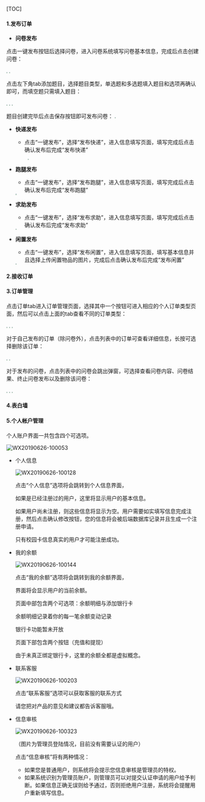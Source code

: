[TOC]

#### 1.发布订单

- **问卷发布**

点击一键发布按钮后选择问卷，进入问卷系统填写问卷基本信息，完成后点击创建问卷：

<img src="..\imgsrc\ljz_img\2.jpg"  style="zoom:20%">   <img src="..\imgsrc\ljz_img\3.jpg"  style="zoom:20%">

点击左下角tab添加题目，选择题目类型，单选题和多选题填入题目和选项再确认即可，而填空题只需填入题目：

<img src="..\imgsrc\ljz_img\4.jpg"  style="zoom:20%">   <img src="..\imgsrc\ljz_img\5.jpg"  style="zoom:20%">   <img src="..\imgsrc\ljz_img\6.jpg"  style="zoom:20%">

题目创建完毕后点击保存按钮即可发布问卷：
<img src="..\imgsrc\ljz_img\7.jpg"  style="zoom:20%">



- **快递发布**

  - 点击“一键发布”，选择“发布快递”，进入信息填写页面，填写完成后点击确认发布后完成“发布快递”

    <img src="..\imgsrc\cxp_img\yijianfabu.png"  width='40px' height='40px' align='left' style="zoom:20%"><img src="..\imgsrc\cxp_img\kuaiditianxie.png"  style="zoom:20%">

    

- **跑腿发布**

  - 点击“一键发布”，选择“发布跑腿”，进入信息填写页面，填写完成后点击确认发布后完成“发布跑腿”

  <img src="..\imgsrc\cxp_img\paotuitianxie.png"  style="zoom:20%">

- **求助发布**

  - 点击“一键发布”，选择“发布求助”，进入信息填写页面，填写完成后点击确认发布后完成“发布求助”

  <img src="..\imgsrc\cxp_img\qiuzhutianxie.png"  style="zoom:20%">

- **闲置发布**

  - 点击“一键发布”，选择“发布闲置”，进入信息填写页面，填写基本信息并且选择上传闲置物品的图片，完成后点击确认发布后完成“发布闲置”

  <img src="..\imgsrc\cxp_img\xianzhitianxie.png"  style="zoom:20%">

#### 2.接收订单



#### 3.订单管理

点击订单tab进入订单管理页面，选择其中一个按钮可进入相应的个人订单类型页面，然后可以点击上面的tab查看不同的订单类型：

<img src="..\imgsrc\ljz_img\8.jpg"  style="zoom:20%">   <img src="..\imgsrc\ljz_img\9.jpg"  style="zoom:20%">   <img src="..\imgsrc\ljz_img\10.jpg"  style="zoom:20%">

对于自己发布的订单（除问卷外），点击列表中的订单可查看详细信息，长按可选择删除该订单：

<img src="..\imgsrc\ljz_img\12.jpg"  style="zoom:20%">   <img src="..\imgsrc\ljz_img\11.jpg"  style="zoom:20%">

对于发布的问卷，点击列表中的问卷会跳出弹窗，可选择查看问卷内容、问卷结果、终止问卷发布以及删除该问卷：

<img src="..\imgsrc\ljz_img\13.jpg"  style="zoom:20%">   <img src="..\imgsrc\ljz_img\14.jpg"  style="zoom:20%">   <img src="..\imgsrc\ljz_img\15.jpg"  style="zoom:20%">

#### 4.表白墙



#### 5.个人帐户管理

个人账户界面一共包含四个可选项。

![WX20190626-100053](chg_img/WX20190626-100053.png)

- 个人信息

  ![WX20190626-100128](chg_img/WX20190626-100128.png)

  点击“个人信息”选项将会跳转到个人信息界面，

  如果是已经注册过的用户，这里将显示用户的基本信息。

  如果用户尚未注册，则这些信息将显示为空。用户需要如实填写信息完成注册，然后点击确认修改按钮，您的信息将会被后端数据库记录并且生成一个注册申请。

  只有校园卡信息真实的用户才可能注册成功。

- 我的余额

  ![WX20190626-100144](chg_img/WX20190626-100144.png)

  点击“我的余额”选项将会跳转到我的余额界面，

  界面将会显示用户的当前余额。

  页面中部包含两个可选项：余额明细与添加银行卡

  余额明细记录着你的每一笔余额变动记录

  银行卡功能暂未开放

  页面下部包含两个按钮（充值和提现）

  由于未真正绑定银行卡，这里的余额全都是虚拟概念。

- 联系客服

  ![WX20190626-100203](chg_img/WX20190626-100203.png)

  点击“联系客服”选项可以获取客服的联系方式

  请您把对产品的意见和建议都告诉客服哦。

- 信息审核

  ![WX20190626-100323](chg_img/WX20190626-100323.png)

  （图片为管理员登陆情况，目前没有需要认证的用户）
  
  点击“信息审核”将有两种情况：
  
  - 如果您是普通用户，则系统将会提示您信息审核是管理员的特权。
  - 如果系统识别为管理员账户，则管理员可以对提交认证申请的用户给予判断。如果信息正确无误则给予通过，否则拒绝用户注册，系统将会提醒用户重新填写信息。
